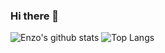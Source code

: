### Hi there 👋

![Enzo's github stats](https://github-readme-stats.vercel.app/api?username=enzodanjour&count_private=true&show_icons=true&theme=radical)
![Top Langs](https://github-readme-stats.vercel.app/api/top-langs/?username=enzodanjour&layout=compact&show_icons=true&theme=radical)
<!--
**enzodanjour/enzodanjour** is a ✨ _special_ ✨ repository because its `README.md` (this file) appears on your GitHub profile.

Here are some ideas to get you started:

- 🔭 I’m currently working on ...
- 🌱 I’m currently learning ...
- 👯 I’m looking to collaborate on ...
- 🤔 I’m looking for help with ...
- 💬 Ask me about ...
- 📫 How to reach me: ...
- 😄 Pronouns: ...
- ⚡ Fun fact: ...
-->
